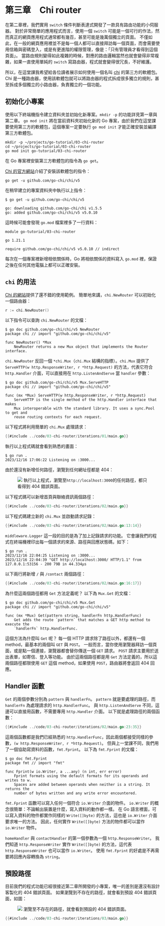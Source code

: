 # 第三章&#x3000;Chi router

在第二章裡，我們實用 `switch` 條件判斷表達式開發了一款具有路由功能的小伺服器。
對於非常簡單的應用程式而言，使用一個 `switch` 可能是一個可行的作法，然而真正的網頁應用程式通常都有幾百，甚至可能是幾萬個獨立的頁面。
不僅如此，在一般的網頁應用裡並不是每一個人都可以直接拜訪每一個頁面，而會需要使用信箱與密碼登入，或是有更進階的權限管理，像是：「只有管理員才看得到這個頁面」。
當路由規則變得如此複雜的時候，對應的路由邏輯當然也就會變得非常複雜，如果一直使用單純的 `switch` 寫路由器，程式就會變得很冗長，不好維護。

所以，在這堂課我希望給各位讀者展示如何使用一個名叫 <a href="https://go-chi.io/#/" target="_blank" rel="noopener noreferrer">chi</a> 的第三方的軟體包。
Chi 是一種路由器，使用該軟體包就可以將路由器的程式拆成很多獨立的規則，甚至拆成多個獨立的小路由器，負責獨立的一個功能。

## 初始化小專案

使用以下終端機指令建立資料夾並初始化新專案。`mkdir -p` 的功能詳見第一章與第二章。
`go mod init` 將在當前資料夾初始化新的 Go 專案，由於我們在這堂課要使用第三方的軟體包，這個專案一定要執行 `go mod init` 才能正確安裝並編譯第三方軟體包。

```shell
mkdir -p ~/projects/go-tutorial/03-chi-router
cd ~/projects/go-tutorial/03-chi-router
go mod init go-tutorial/03-chi-router
```

在 Go 專案裡安裝第三方軟體包的指令為 `go get`。
<!-- `go get` 的功能與 Git 版本控制系統息息相關，安裝軟體包最簡單的方式就是 -->
<a href="https://github.com/go-chi/chi" target="_blank" rel="noopener noreferrer">Chi 的官方網站</a>介紹了安裝該軟體包的指令：

```shell
go get -u github.com/go-chi/chi/v5
```

在稍早建立的專案資料夾中執行以上指令：

```shell
$ go get -u github.com/go-chi/chi/v5

go: downloading github.com/go-chi/chi v1.5.5
go: added github.com/go-chi/chi/v5 v5.0.10
```

這時候可能會發現 `go.mod` 檔案裡多了一行資料：

```plain
module go-tutorial/03-chi-router

go 1.21.1

require github.com/go-chi/chi/v5 v5.0.10 // indirect
```

每次在一個專案裡新增相依關係時，Go 將相依關係的資料寫入 `go.mod` 裡，保證之後在任何其他電腦上都可以正確安裝。

## `chi` 的用法

<a href="TODO" target="_blank" rel="noopener noreferrer">Chi 的網站</a>提供了還不錯的使用範例。
簡單地來講，`chi.NewRouter` 可以初始化一個路由器：

```go
r := chi.NewRouter()
```

以下指令可以查詢 `chi.NewRouter` 的文檔：

```shell
$ go doc github.com/go-chi/chi/v5 NewRouter
package chi // import "github.com/go-chi/chi/v5"

func NewRouter() *Mux
    NewRouter returns a new Mux object that implements the Router interface.
```

`chi.NewRouter` 反回一個 `*chi.Mux`（`chi.Mux` 結構的指標）。`chi.Mux` 提供了 `ServeHTTP(w http.ResponseWriter, r *http.Request)` 的方法，代表它符合 `http.Handler` 介面，可以直接用在 `http.ListenAndServe` 當 `handler` 參數：

```shell
$ go doc github.com/go-chi/chi/v5 Mux.ServeHTTP
package chi // import "github.com/go-chi/chi/v5"

func (mx *Mux) ServeHTTP(w http.ResponseWriter, r *http.Request)
    ServeHTTP is the single method of the http.Handler interface that makes
    Mux interoperable with the standard library. It uses a sync.Pool to get and
    reuse routing contexts for each request.
```

以下程式將利用簡單的 `chi.Mux` 處理請求：

```go
{{#include ../code/03-chi-router/iterations/01/main.go}}
```

執行以上程式碼就會看到熟悉的畫面：

```shell
$ go run .
2023/12/16 17:06:22 Listening on :3000...
```

由於還沒有新增任何路徑，瀏覽到任何網址徑都是 404：

<figure class="bordered-figure">
<a href="/images/03/chi-no-routes.png" target="_blank" rel="noopener noreferrer"><img src="/images/03/chi-no-routes.png" /></a>
<caption>執行以上程式，瀏覽至<code>http://localhost:3000</code>的任何路徑，都只看得到 404 錯誤頁面。</caption>
</figure>

以下程式碼可以新增首頁與聯絡資訊兩個路徑：

```go
{{#include ../code/03-chi-router/iterations/02/main.go}}
```

以下程式碼建立新的 `chi.Mux` 並啟動請求記錄：

```go
{{#include ../code/03-chi-router/iterations/02/main.go:13:14}}
```

`middleware.Logger` 這一段的目的是為了加上記錄請求的功能。
它會讓我們的程式在終端機裡印出每一個請求的來源、路徑與回應狀態碼，如下：

```shell
$ go run .
2023/12/16 22:04:25 Listening on :3000...
2023/12/16 22:04:39 "GET http://localhost:3000/ HTTP/1.1" from 127.0.0.1:53156 - 200 79B in 44.334µs
```

以下兩行將新增 `/` 與 `/contact` 兩個路徑：

```go
{{#include ../code/03-chi-router/iterations/02/main.go:16:17}}
```

為什麼這兩個路徑都用 `Get` 方法定義呢？
以下為 `Mux.Get` 的文檔：

```shell
$ go doc github.com/go-chi/chi/v5 Mux.Get
package chi // import "github.com/go-chi/chi/v5"

func (mx *Mux) Get(pattern string, handlerFn http.HandlerFunc)
    Get adds the route `pattern` that matches a GET http method to execute the
    `handlerFn` http.HandlerFunc.
```

這個方法為什麼叫 `Get` 呢？
每一個 HTTP 請求除了路徑以外，都還有一個 method，最基本的兩個叫 `GET` 與 `POST`。
一般而言，當你使用瀏覽器拜訪一個頁面，或是點一個連接，瀏覽器都會替你傳送一個 `GET` 請求。
`POST` 請求主要用於送出表單，如寄信、登入等功能。
由於這兩個路徑都是用 `Get` 方法定義的，所以這兩個路徑都限使用 `GET` 這個 method，如果使用 `POST`，路由器將會返回 404 回應。

## Handler 函數

`Get` 的兩個參數分別為 `pattern` 與 `handlerFn`。
`pattern` 就是要處理的路徑，而 `handlerFn` 為處理請求的 `http.HandlerFunc`。
與 `http.ListenAndServe` 不同，這邊可以直接用函數，不需要專用 `http.Handler` 介面。
以下就是處理路徑的兩個函數：

```go
{{#include ../code/03-chi-router/iterations/02/main.go:23:35}}
```

這兩個函數都是我們已經熟悉的 `http.HandlerFunc`，因此兩個都接受同樣的參數，`(w http.ResponseWriter, r *http.Request)`。
但與上一堂課不同，我們用了一個協助寫資料的函數，`fmt.Fprint`。
以下為 `fmt.Fprint` 的文檔：

```shell
$ go doc fmt.Fprint
package fmt // import "fmt"

func Fprint(w io.Writer, a ...any) (n int, err error)
    Fprint formats using the default formats for its operands and writes to w.
    Spaces are added between operands when neither is a string. It returns the
    number of bytes written and any write error encountered.
```

`fmt.Fprint` 函數可以寫入任何一個符合 `io.Writer` 介面的物件。
`io.Writer` 的概念很簡單：不論輸出裝置是什麼，寫入資料的動作都一樣。
在 Go 語言裡面，可以寫入資料的物件都實作同樣的 `Write([]byte)` 的方法，這也是 `io.Writer` 介面要求唯一的方法。
因此，任何實作 `Write([]byte)` 方法的物件都可以當作 `io.Writer` 物件。

`homeHandler` 與 `contactHandler` 的第一個參數為一個 `http.ResponseWriter`。
我們知道 `http.ResponseWriter` 實作 `Write([]byte)` 的方法，這代表 `http.ResponseWriter` 也可以當作 `io.Writer`。
使用 `fmt.Fprint` 的好處是不再需要將回應內容轉換為 `string`。

## 預設路徑

目前我們的程式功能已經很接近第二章所開發的小專案，唯一的差別是還沒有設計客製化的 404 錯誤頁面。
如果瀏覽到不存在的路徑，就會看到預設 404 錯誤頁面，如圖：

<figure class="bordered-figure">
<a href="/images/03/chi-404.png" target="_blank" rel="noopener noreferrer"><img src="/images/03/chi-404.png" /></a>
<caption>瀏覽至不存在的路徑，就會看到預設的 404 錯誤頁面。</caption>
</figure>

```go
{{#include ../code/03-chi-router/iterations/03/main.go}}
```


